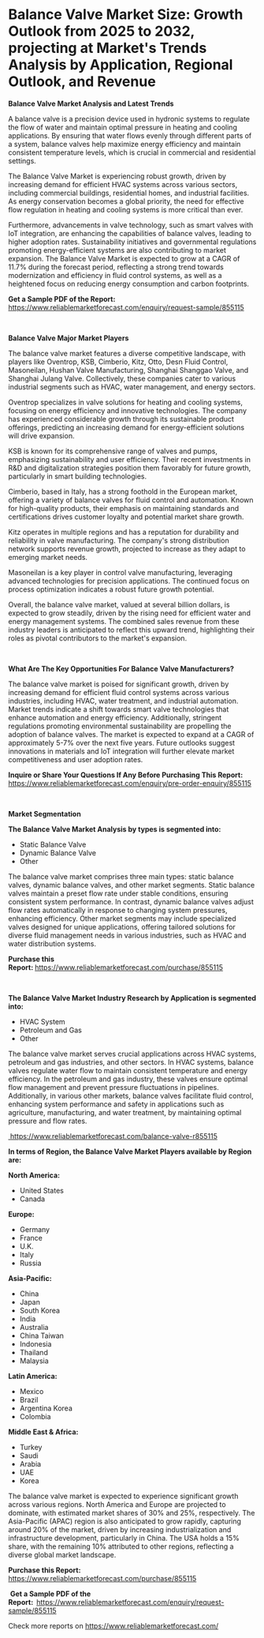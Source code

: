 <p><h1>Balance Valve Market Size: Growth Outlook from 2025 to 2032, projecting at Market's Trends Analysis by Application, Regional Outlook, and Revenue</h1></p><p><strong>Balance Valve Market Analysis and Latest Trends</strong></p>
<p><p>A balance valve is a precision device used in hydronic systems to regulate the flow of water and maintain optimal pressure in heating and cooling applications. By ensuring that water flows evenly through different parts of a system, balance valves help maximize energy efficiency and maintain consistent temperature levels, which is crucial in commercial and residential settings.</p><p>The Balance Valve Market is experiencing robust growth, driven by increasing demand for efficient HVAC systems across various sectors, including commercial buildings, residential homes, and industrial facilities. As energy conservation becomes a global priority, the need for effective flow regulation in heating and cooling systems is more critical than ever. </p><p>Furthermore, advancements in valve technology, such as smart valves with IoT integration, are enhancing the capabilities of balance valves, leading to higher adoption rates. Sustainability initiatives and governmental regulations promoting energy-efficient systems are also contributing to market expansion. The Balance Valve Market is expected to grow at a CAGR of 11.7% during the forecast period, reflecting a strong trend towards modernization and efficiency in fluid control systems, as well as a heightened focus on reducing energy consumption and carbon footprints.</p></p>
<p><strong>Get a Sample PDF of the Report:&nbsp;</strong> <a href="https://www.reliablemarketforecast.com/enquiry/request-sample/855115?utm_campaign=2808&utm_medium=2&utm_source=Github&utm_content=ia&utm_term=10042025&utm_id=balance-valve">https://www.reliablemarketforecast.com/enquiry/request-sample/855115</a></p>
<p>&nbsp;</p>
<p><strong>Balance Valve Major Market Players</strong></p>
<p><p>The balance valve market features a diverse competitive landscape, with players like Oventrop, KSB, Cimberio, Kitz, Otto, Desn Fluid Control, Masoneilan, Hushan Valve Manufacturing, Shanghai Shanggao Valve, and Shanghai Julang Valve. Collectively, these companies cater to various industrial segments such as HVAC, water management, and energy sectors.</p><p>Oventrop specializes in valve solutions for heating and cooling systems, focusing on energy efficiency and innovative technologies. The company has experienced considerable growth through its sustainable product offerings, predicting an increasing demand for energy-efficient solutions will drive expansion.</p><p>KSB is known for its comprehensive range of valves and pumps, emphasizing sustainability and user efficiency. Their recent investments in R&D and digitalization strategies position them favorably for future growth, particularly in smart building technologies.</p><p>Cimberio, based in Italy, has a strong foothold in the European market, offering a variety of balance valves for fluid control and automation. Known for high-quality products, their emphasis on maintaining standards and certifications drives customer loyalty and potential market share growth.</p><p>Kitz operates in multiple regions and has a reputation for durability and reliability in valve manufacturing. The company's strong distribution network supports revenue growth, projected to increase as they adapt to emerging market needs.</p><p>Masoneilan is a key player in control valve manufacturing, leveraging advanced technologies for precision applications. The continued focus on process optimization indicates a robust future growth potential.</p><p>Overall, the balance valve market, valued at several billion dollars, is expected to grow steadily, driven by the rising need for efficient water and energy management systems. The combined sales revenue from these industry leaders is anticipated to reflect this upward trend, highlighting their roles as pivotal contributors to the market's expansion.</p></p>
<p>&nbsp;</p>
<p><strong>What Are The Key Opportunities For Balance Valve Manufacturers?</strong></p>
<p><p>The balance valve market is poised for significant growth, driven by increasing demand for efficient fluid control systems across various industries, including HVAC, water treatment, and industrial automation. Market trends indicate a shift towards smart valve technologies that enhance automation and energy efficiency. Additionally, stringent regulations promoting environmental sustainability are propelling the adoption of balance valves. The market is expected to expand at a CAGR of approximately 5-7% over the next five years. Future outlooks suggest innovations in materials and IoT integration will further elevate market competitiveness and user adoption rates.</p></p>
<p><strong>Inquire or Share Your Questions If Any Before Purchasing This Report:</strong> <a href="https://www.reliablemarketforecast.com/enquiry/pre-order-enquiry/855115?utm_campaign=2808&utm_medium=2&utm_source=Github&utm_content=ia&utm_term=10042025&utm_id=balance-valve">https://www.reliablemarketforecast.com/enquiry/pre-order-enquiry/855115</a></p>
<p>&nbsp;</p>
<p><strong>Market Segmentation</strong></p>
<p><strong>The Balance Valve Market Analysis by types is segmented into:</strong></p>
<p><ul><li>Static Balance Valve</li><li>Dynamic Balance Valve</li><li>Other</li></ul></p>
<p><p>The balance valve market comprises three main types: static balance valves, dynamic balance valves, and other market segments. Static balance valves maintain a preset flow rate under stable conditions, ensuring consistent system performance. In contrast, dynamic balance valves adjust flow rates automatically in response to changing system pressures, enhancing efficiency. Other market segments may include specialized valves designed for unique applications, offering tailored solutions for diverse fluid management needs in various industries, such as HVAC and water distribution systems.</p></p>
<p><strong>Purchase this Report:&nbsp;</strong><a href="https://www.reliablemarketforecast.com/purchase/855115?utm_campaign=2808&utm_medium=2&utm_source=Github&utm_content=ia&utm_term=10042025&utm_id=balance-valve">https://www.reliablemarketforecast.com/purchase/855115</a></p>
<p>&nbsp;</p>
<p><strong>The Balance Valve Market Industry Research by Application is segmented into:</strong></p>
<p><ul><li>HVAC System</li><li>Petroleum and Gas</li><li>Other</li></ul></p>
<p><p>The balance valve market serves crucial applications across HVAC systems, petroleum and gas industries, and other sectors. In HVAC systems, balance valves regulate water flow to maintain consistent temperature and energy efficiency. In the petroleum and gas industry, these valves ensure optimal flow management and prevent pressure fluctuations in pipelines. Additionally, in various other markets, balance valves facilitate fluid control, enhancing system performance and safety in applications such as agriculture, manufacturing, and water treatment, by maintaining optimal pressure and flow rates.</p></p>
<p><a href="https://www.reliablemarketforecast.com/balance-valve-r855115?utm_campaign=2808&utm_medium=2&utm_source=Github&utm_content=ia&utm_term=10042025&utm_id=balance-valve">&nbsp;https://www.reliablemarketforecast.com/balance-valve-r855115</a></p>
<p><strong>In terms of Region, the Balance Valve Market Players available by Region are:</strong></p>
<p>
    <p> <strong> North America: </strong>
        <ul>
            <li>United States</li>
            <li>Canada</li>
        </ul>
        </p> 
    <p> <strong> Europe: </strong>
        <ul>
            <li>Germany</li>
            <li>France</li>
            <li>U.K.</li>
            <li>Italy</li>
            <li>Russia</li>
        </ul>
        </p> 
    <p> <strong> Asia-Pacific: </strong>
        <ul>
            <li>China</li>
            <li>Japan</li>
            <li>South Korea</li>
            <li>India</li>
            <li>Australia</li>
            <li>China Taiwan</li>
            <li>Indonesia</li>
            <li>Thailand</li>
            <li>Malaysia</li>
        </ul>
        </p> 
    <p> <strong> Latin America: </strong>
        <ul>
            <li>Mexico</li>
            <li>Brazil</li>
            <li>Argentina Korea</li>
            <li>Colombia</li>
        </ul>
        </p> 
    <p> <strong> Middle East & Africa: </strong>
        <ul>
            <li>Turkey</li>
            <li>Saudi</li>
            <li>Arabia</li>
            <li>UAE</li>
            <li>Korea</li>
        </ul>
    </p>
    </p>
<p><p>The balance valve market is expected to experience significant growth across various regions. North America and Europe are projected to dominate, with estimated market shares of 30% and 25%, respectively. The Asia-Pacific (APAC) region is also anticipated to grow rapidly, capturing around 20% of the market, driven by increasing industrialization and infrastructure development, particularly in China. The USA holds a 15% share, with the remaining 10% attributed to other regions, reflecting a diverse global market landscape.</p></p>
<p><strong>Purchase this Report: </strong><a href="https://www.reliablemarketforecast.com/purchase/855115?utm_campaign=2808&utm_medium=2&utm_source=Github&utm_content=ia&utm_term=10042025&utm_id=balance-valve">https://www.reliablemarketforecast.com/purchase/855115</a></p>
<p>&nbsp;<strong>Get a Sample PDF of the Report:&nbsp;&nbsp;</strong><a href="https://www.reliablemarketforecast.com/enquiry/request-sample/855115?utm_campaign=2808&utm_medium=2&utm_source=Github&utm_content=ia&utm_term=10042025&utm_id=balance-valve">https://www.reliablemarketforecast.com/enquiry/request-sample/855115</a></p>
<p><strong></strong></p>
<p>Check more reports on <a href="https://www.reliablemarketforecast.com/?utm_campaign=2808&utm_medium=2&utm_source=Github&utm_content=ia&utm_term=10042025&utm_id=balance-valve">https://www.reliablemarketforecast.com/</a></p>